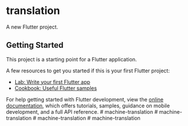 # translation

A new Flutter project.

## Getting Started

This project is a starting point for a Flutter application.

A few resources to get you started if this is your first Flutter project:

- [Lab: Write your first Flutter app](https://docs.flutter.dev/get-started/codelab)
- [Cookbook: Useful Flutter samples](https://docs.flutter.dev/cookbook)

For help getting started with Flutter development, view the
[online documentation](https://docs.flutter.dev/), which offers tutorials,
samples, guidance on mobile development, and a full API reference.
#   m a c h i n e - t r a n s l a t i o n  
 #   m a c h i n e - t r a n s l a t i o n  
 #   m a c h i n e - t r a n s l a t i o n  
 #   m a c h i n e - t r a n s l a t i o n  
 